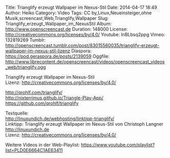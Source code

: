 Title: Trianglify erzeugt Wallpaper im Nexus-Stil
Date: 2014-04-17 18:49
Author: Heiko
Category: Video
Tags: CC by,Linux,Neueinsteiger,ohne Musik,screencast,Web,Trianglify,Wallpaper
Slug: Trianglify_erzeugt_Wallpaper_im_NexusStil
Album: http://www.openscreencast.de
Duration: 148000
License: http://creativecommons.org/licenses/by/4.0/
Youtube: lnBLbsq2ppg
Vimeo: 132819269
Tumblr: http://openscreencast.tumblr.com/post/83015560035/trianglify-erzeugt-wallpaper-im-nexus-stil-lizenz
Diaspora: https://pod.geraspora.de/posts/2139059
Oggfile: http://www.librecontent.de/openscreencast/videos/openscreencast_videos_web/trianglify.ogg

Trianglify erzeugt Wallpaper im Nexus-Stil  
Lizenz: <http://creativecommons.org/licenses/by/4.0/>  
  
<http://qrohlf.com/trianglify/>  
<http://nixterrimus.github.io/Triangle-Play-App/>  
<https://github.com/qrohlf/trianglify>  
  
Textquelle:  
<http://linuxundich.de/webhosting/linktipp-trianglify/>  
Linktipp: Trianglify erzeugt Wallpaper im Nexus-Stil von Christoph Langner
<http://linuxundich.de>  
Lizenz: <http://creativecommons.org/licenses/by/4.0/>  
  
Weitere Videos in der Web-Playlist:
<https://www.youtube.com/playlist?list=PLD0E6664C1AE63411>  
  

